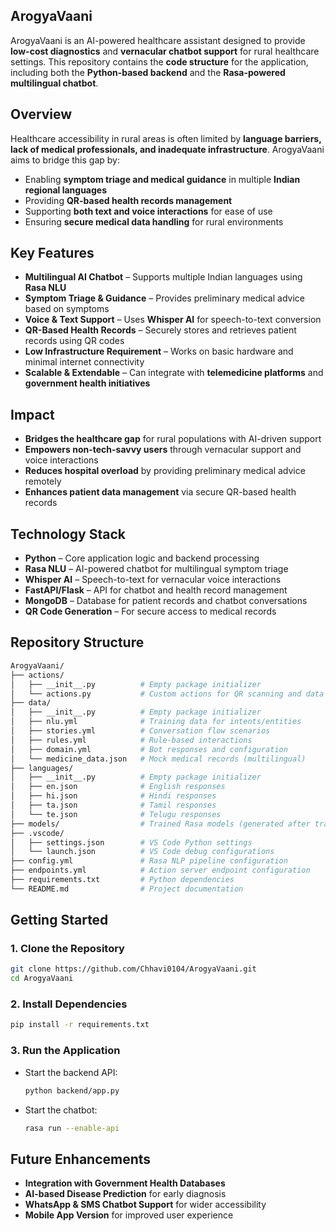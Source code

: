 ## **ArogyaVaani**
 ArogyaVaani is an AI-powered healthcare assistant designed to provide **low-cost diagnostics** and **vernacular chatbot support** for rural healthcare settings. This repository contains the **code structure** for the application, including both the **Python-based backend** and the **Rasa-powered multilingual chatbot**.  

## **Overview**  
Healthcare accessibility in rural areas is often limited by **language barriers, lack of medical professionals, and inadequate infrastructure**. ArogyaVaani aims to bridge this gap by:  
- Enabling **symptom triage and medical guidance** in multiple **Indian regional languages**  
- Providing **QR-based health records management**  
- Supporting **both text and voice interactions** for ease of use  
- Ensuring **secure medical data handling** for rural environments  

## **Key Features**  
- **Multilingual AI Chatbot** – Supports multiple Indian languages using **Rasa NLU**  
- **Symptom Triage & Guidance** – Provides preliminary medical advice based on symptoms  
- **Voice & Text Support** – Uses **Whisper AI** for speech-to-text conversion  
- **QR-Based Health Records** – Securely stores and retrieves patient records using QR codes  
- **Low Infrastructure Requirement** – Works on basic hardware and minimal internet connectivity  
- **Scalable & Extendable** – Can integrate with **telemedicine platforms** and **government health initiatives**  

## **Impact**  
- **Bridges the healthcare gap** for rural populations with AI-driven support  
- **Empowers non-tech-savvy users** through vernacular support and voice interactions  
- **Reduces hospital overload** by providing preliminary medical advice remotely  
- **Enhances patient data management** via secure QR-based health records  

## **Technology Stack**  
- **Python** – Core application logic and backend processing  
- **Rasa NLU** – AI-powered chatbot for multilingual symptom triage  
- **Whisper AI** – Speech-to-text for vernacular voice interactions  
- **FastAPI/Flask** – API for chatbot and health record management  
- **MongoDB** – Database for patient records and chatbot conversations  
- **QR Code Generation** – For secure access to medical records  

## **Repository Structure**  
```bash
ArogyaVaani/
├── actions/
│   ├── __init__.py          # Empty package initializer
│   └── actions.py           # Custom actions for QR scanning and data fetching
├── data/
│   ├── __init__.py          # Empty package initializer
│   ├── nlu.yml              # Training data for intents/entities
│   ├── stories.yml          # Conversation flow scenarios
│   ├── rules.yml            # Rule-based interactions
│   ├── domain.yml           # Bot responses and configuration
│   └── medicine_data.json   # Mock medical records (multilingual)
├── languages/
│   ├── __init__.py          # Empty package initializer
│   ├── en.json              # English responses
│   ├── hi.json              # Hindi responses
│   ├── ta.json              # Tamil responses
│   └── te.json              # Telugu responses
├── models/                  # Trained Rasa models (generated after training)
├── .vscode/
│   ├── settings.json        # VS Code Python settings
│   └── launch.json          # VS Code debug configurations
├── config.yml               # Rasa NLP pipeline configuration
├── endpoints.yml            # Action server endpoint configuration
├── requirements.txt         # Python dependencies
└── README.md                # Project documentation 
```

## **Getting Started**  
### **1. Clone the Repository**  
```bash
git clone https://github.com/Chhavi0104/ArogyaVaani.git
cd ArogyaVaani
```

### **2. Install Dependencies**  
```bash
pip install -r requirements.txt
```

### **3. Run the Application**  
- Start the backend API:  
  ```bash
  python backend/app.py
  ```
- Start the chatbot:  
  ```bash
  rasa run --enable-api
  ```

## **Future Enhancements**  
- **Integration with Government Health Databases**  
- **AI-based Disease Prediction** for early diagnosis  
- **WhatsApp & SMS Chatbot Support** for wider accessibility  
- **Mobile App Version** for improved user experience  

